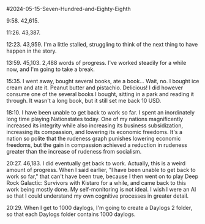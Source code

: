 #2024-05-15-Seven-Hundred-and-Eighty-Eighth

9:58.  42,615.

11:26.  43,387.

12:23.  43,959.  I'm a little stalled, struggling to think of the next thing to have happen in the story.

13:59.  45,103.  2,488 words of progress.  I've worked steadily for a while now, and I'm going to take a break.

15:35.  I went away, bought several books, ate a book...  Wait, no.  I bought ice cream and ate it.  Peanut butter and pistachio.  Delicious!  I did however consume one of the several books I bought, sitting in a park and reading it through.  It wasn't a long book, but it still set me back 10 USD.

18:10.  I have been unable to get back to work so far.  I spent an inordinately long time playing Nationstates today.  One of my nations magnificently increased its integrity while also increasing its business subsidization, increasing its compassion, and lowering its economic freedoms.  It's a nation so polite that the rudeness graph punishes lowering economic freedoms, but the gain in compassion achieved a reduction in rudeness greater than the increase of rudeness from socialism.

20:27.  46,183.  I did eventually get back to work.  Actually, this is a weird amount of progress.  When I said earlier, "I have been unable to get back to work so far," that can't have been true, because I then went on to play Deep Rock Galactic: Survivors with Kistaro for a while, and came back to this work being mostly done.  My self-monitoring is not ideal.  I wish I were an AI so that I could understand my own cognitive processes in greater detail.

20:29.  When I get to 1000 daylogs, I'm going to create a Daylogs 2 folder, so that each Daylogs folder contains 1000 daylogs.